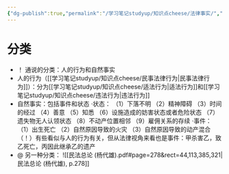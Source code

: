 ```yaml
---
{"dg-publish":true,"permalink":"/学习笔记studyup/知识点cheese/法律事实/","dgPassFrontmatter":true,"created":"2024-07-14T18:46:16.019+08:00","updated":"2024-09-19T14:28:50.386+08:00"}
---
```


# 分类
- ！ 通说的分类：人的行为和自然事实
- 人的行为（[[学习笔记studyup/知识点cheese/民事法律行为\|民事法律行为]]）：分为[[学习笔记studyup/知识点cheese/适法行为\|适法行为]]和[[学习笔记studyup/知识点cheese/违法行为\|违法行为]]
- 自然事实：包括事件和状态
·状态：
（1）下落不明
（2）精神障碍
（3）时间的经过
（4）善意
（5）知悉
（6）设施造成的妨害状态或者危险状态
（7）遗失物无人认领状态
（8）不动产位置相邻
（9）雇佣关系的存续
·事件：
（1）出生死亡
（2）自然原因导致的火灾
（3）自然原因导致的动产混合
（！）有些看似与人的行为有关，但从法律视角来看也是事件：甲杀害乙，致乙死亡，丙因此继承乙的遗产
- @ 另一种分类：
![[民法总论 (杨代雄).pdf#page=278&rect=44,113,385,321|民法总论 (杨代雄), p.278]]
